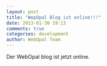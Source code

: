 ```yaml
---
layout: post
title: "WepOpal Blog ist online!!!"
date: 2013-01-30 19:13
comments: true
categories: development
author: WebOpal Team
---
```

Der WebOpal blog ist jetzt online.
